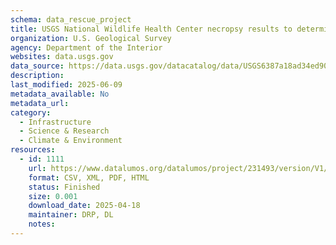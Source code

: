 ```yaml
---
schema: data_rescue_project 
title: USGS National Wildlife Health Center necropsy results to determine cause of illness/death for seabirds collected in Alaska from January 1, 2017 through December 31, 2021
organization: U.S. Geological Survey
agency: Department of the Interior
websites: data.usgs.gov
data_source: https://data.usgs.gov/datacatalog/data/USGS6387a18ad34ed907bf784db7
description: 
last_modified: 2025-06-09
metadata_available: No
metadata_url: 
category:
  - Infrastructure 
  - Science & Research 
  - Climate & Environment 
resources:
  - id: 1111
    url: https://www.datalumos.org/datalumos/project/231493/version/V1/view
    format: CSV, XML, PDF, HTML
    status: Finished
    size: 0.001
    download_date: 2025-04-18
    maintainer: DRP, DL
    notes: 
---
```

